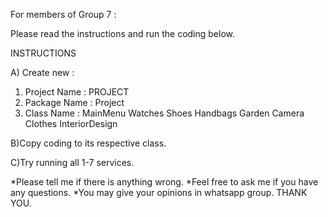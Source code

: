 For members of Group 7 :

Please read the instructions and run the coding below.

INSTRUCTIONS

A) Create new :
1. Project Name : PROJECT
2. Package Name : Project
3. Class Name : MainMenu
                Watches
                Shoes
                Handbags
                Garden
                Camera
                Clothes
                InteriorDesign
                
B)Copy coding to its respective class.

C)Try running all 1-7 services.


*Please tell me if there is anything wrong.
*Feel free to ask me if you have any questions.
*You may give your opinions in whatsapp group.
THANK YOU.
